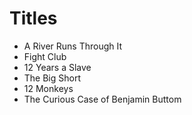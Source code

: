 # Titles

- A River Runs Through It
- Fight Club
- 12 Years a Slave
- The Big Short
- 12 Monkeys
- The Curious Case of Benjamin Buttom